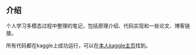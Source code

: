 ## 介绍
个人学习多模态过程中整理的笔记，包括原理介绍、代码实现和一些论文、博客链接。

所有代码都在kaggle上成功运行，可以在[本人kaggle主页](https://www.kaggle.com/czy111)找到。
